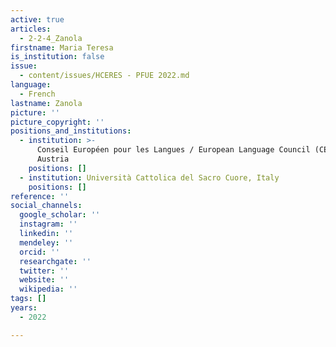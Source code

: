 ```yaml
---
active: true
articles:
  - 2-2-4_Zanola
firstname: Maria Teresa
is_institution: false
issue:
  - content/issues/HCERES - PFUE 2022.md
language:
  - French
lastname: Zanola
picture: ''
picture_copyright: ''
positions_and_institutions:
  - institution: >-
      Conseil Européen pour les Langues / European Language Council (CEL/ELC),
      Austria
    positions: []
  - institution: Università Cattolica del Sacro Cuore, Italy
    positions: []
reference: ''
social_channels:
  google_scholar: ''
  instagram: ''
  linkedin: ''
  mendeley: ''
  orcid: ''
  researchgate: ''
  twitter: ''
  website: ''
  wikipedia: ''
tags: []
years:
  - 2022

---
```

